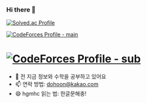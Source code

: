 ### Hi there 👋

[![Solved.ac Profile](http://mazassumnida.wtf/api/v2/generate_badge?boj=dohoon)](https://solved.ac/dohoon/)

[![CodeForces Profile - main](http://cf.leed.at?id=hgmhc)](https://codeforces.com/profile/hgmhc)
# [![CodeForces Profile - sub](http://cf.leed.at?id=hoongle)](https://codeforces.com/profile/hoongle)

- 🌱 전 지금 정보와 수학을 공부하고 있어요
- 📫 연락 방법: dohoon@kakao.com
- 😄 hgmhc 읽는 법: 한글문해충!
